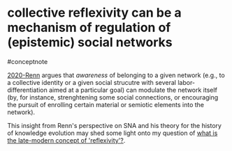 # collective reflexivity can be a mechanism of regulation of (epistemic) social networks
#conceptnote

[2020-Renn](2020-Renn.md) argues that *awareness* of belonging to a given network (e.g., to a collective identity or a given social strucutre with several labor-differentiation aimed at a particular goal) can modulate the network itself (by, for instance, strenghtening some social connections, or encouraging the pursuit of enrolling certain material or semiotic elements into the network).  

This insight from Renn's perspective on SNA and his theory for the history of knowledge evolution may shed some light onto my question of [what is the late-modern concept of 'reflexivity'?](what%20is%20the%20late-modern%20concept%20of%20'reflexivity'?.md).


